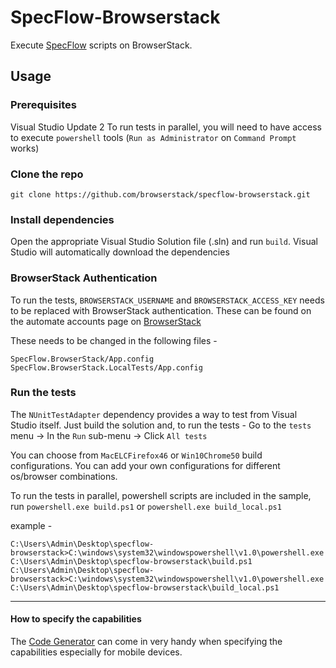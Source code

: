 # SpecFlow-Browserstack

Execute [SpecFlow](https://github.com/techtalk/SpecFlow) scripts on BrowserStack.

## Usage

### Prerequisites

Visual Studio Update 2
To run tests in parallel, you will need to have access to execute `powershell` tools (`Run as Administrator` on `Command Prompt` works)

### Clone the repo

`git clone https://github.com/browserstack/specflow-browserstack.git`

### Install dependencies

Open the appropriate Visual Studio Solution file (.sln) and run `build`.
Visual Studio will automatically download the dependencies

### BrowserStack Authentication

To run the tests, `BROWSERSTACK_USERNAME` and `BROWSERSTACK_ACCESS_KEY` needs to be replaced with BrowserStack authentication.
These can be found on the automate accounts page on [BrowserStack](https://www.browserstack.com/accounts/automate)

These needs to be changed in the following files -

```
SpecFlow.BrowserStack/App.config
SpecFlow.BrowserStack.LocalTests/App.config
```

### Run the tests

The `NUnitTestAdapter` dependency provides a way to test from Visual Studio itself.
Just build the solution and, to run the tests -
Go to the `tests` menu -> In the `Run` sub-menu -> Click `All tests`

You can choose from `MacELCFirefox46` or `Win10Chrome50` build configurations. You can add your own configurations for different os/browser combinations.

To run the tests in parallel, powershell scripts are included in the sample, run `powershell.exe build.ps1` or `powershell.exe build_local.ps1`

example -
```
C:\Users\Admin\Desktop\specflow-browserstack>C:\windows\system32\windowspowershell\v1.0\powershell.exe C:\Users\Admin\Desktop\specflow-browserstack\build.ps1
C:\Users\Admin\Desktop\specflow-browserstack>C:\windows\system32\windowspowershell\v1.0\powershell.exe C:\Users\Admin\Desktop\specflow-browserstack\build_local.ps1
```

------

#### How to specify the capabilities

The [Code Generator](https://www.browserstack.com/automate/c-sharp#setting-os-and-browser) can come in very handy when specifying the capabilities especially for mobile devices.
